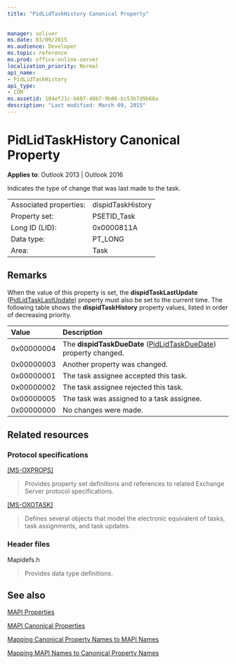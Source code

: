 ```yaml
---
title: "PidLidTaskHistory Canonical Property"
 
 
manager: soliver
ms.date: 03/09/2015
ms.audience: Developer
ms.topic: reference
ms.prod: office-online-server
localization_priority: Normal
api_name:
- PidLidTaskHistory
api_type:
- COM
ms.assetid: 104ef21c-b607-48b7-9b06-bc53b7d9b68a
description: "Last modified: March 09, 2015"
---
```


# PidLidTaskHistory Canonical Property

  
  
**Applies to**: Outlook 2013 | Outlook 2016 
  
Indicates the type of change that was last made to the task.
  
|||
|:-----|:-----|
|Associated properties:  <br/> |dispidTaskHistory  <br/> |
|Property set:  <br/> |PSETID_Task  <br/> |
|Long ID (LID):  <br/> |0x0000811A  <br/> |
|Data type:  <br/> |PT_LONG  <br/> |
|Area:  <br/> |Task  <br/> |
   
## Remarks

When the value of this property is set, the **dispidTaskLastUpdate** ([PidLidTaskLastUpdate](pidlidtasklastupdate-canonical-property.md)) property must also be set to the current time. The following table shows the **dispidTaskHistory** property values, listed in order of decreasing priority. 
  
|**Value**|**Description**|
|:-----|:-----|
|0x00000004  <br/> |The **dispidTaskDueDate** ([PidLidTaskDueDate](pidlidtaskduedate-canonical-property.md)) property changed.  <br/> |
|0x00000003  <br/> |Another property was changed.  <br/> |
|0x00000001  <br/> |The task assignee accepted this task.  <br/> |
|0x00000002  <br/> |The task assignee rejected this task.  <br/> |
|0x00000005  <br/> |The task was assigned to a task assignee.  <br/> |
|0x00000000  <br/> |No changes were made.  <br/> |
   
## Related resources

### Protocol specifications

[[MS-OXPROPS]](http://msdn.microsoft.com/library/f6ab1613-aefe-447d-a49c-18217230b148%28Office.15%29.aspx)
  
> Provides property set definitions and references to related Exchange Server protocol specifications.
    
[[MS-OXOTASK]](http://msdn.microsoft.com/library/55600ec0-6195-4730-8436-59c7931ef27e%28Office.15%29.aspx)
  
> Defines several objects that model the electronic equivalent of tasks, task assignments, and task updates.
    
### Header files

Mapidefs.h
  
> Provides data type definitions.
    
## See also



[MAPI Properties](mapi-properties.md)
  
[MAPI Canonical Properties](mapi-canonical-properties.md)
  
[Mapping Canonical Property Names to MAPI Names](mapping-canonical-property-names-to-mapi-names.md)
  
[Mapping MAPI Names to Canonical Property Names](mapping-mapi-names-to-canonical-property-names.md)

